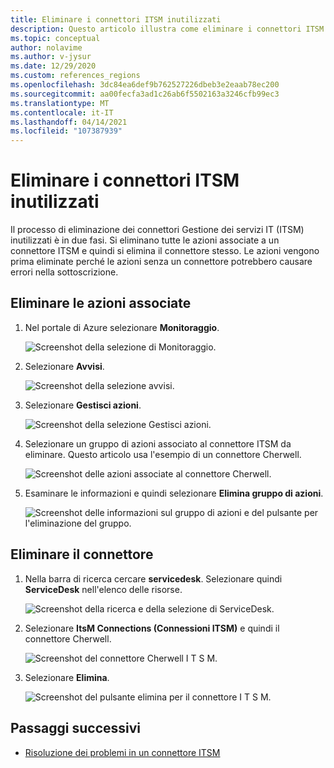 ```yaml
---
title: Eliminare i connettori ITSM inutilizzati
description: Questo articolo illustra come eliminare i connettori ITSM e i gruppi di azioni associati.
ms.topic: conceptual
author: nolavime
ms.author: v-jysur
ms.date: 12/29/2020
ms.custom: references_regions
ms.openlocfilehash: 3dc84ea6def9b762527226dbeb3e2eaab78ec200
ms.sourcegitcommit: aa00fecfa3ad1c26ab6f5502163a3246cfb99ec3
ms.translationtype: MT
ms.contentlocale: it-IT
ms.lasthandoff: 04/14/2021
ms.locfileid: "107387939"
---
```

# <a name="delete-unused-itsm-connectors"></a>Eliminare i connettori ITSM inutilizzati

Il processo di eliminazione dei connettori Gestione dei servizi IT (ITSM) inutilizzati è in due fasi. Si eliminano tutte le azioni associate a un connettore ITSM e quindi si elimina il connettore stesso. Le azioni vengono prima eliminate perché le azioni senza un connettore potrebbero causare errori nella sottoscrizione.

## <a name="delete-associated-actions"></a>Eliminare le azioni associate

1. Nel portale di Azure selezionare **Monitoraggio**.
  
    ![Screenshot della selezione di Monitoraggio.](media/itsmc-connector-deletion/itsmc-monitor-selection.png)

2. Selezionare **Avvisi**.
   
    ![Screenshot della selezione avvisi.](media/itsmc-connector-deletion/itsmc-alert-selection.png)

3. Selezionare **Gestisci azioni**.
   
    ![Screenshot della selezione Gestisci azioni.](media/itsmc-connector-deletion/itsmc-actions-selection.png)

4. Selezionare un gruppo di azioni associato al connettore ITSM da eliminare. Questo articolo usa l'esempio di un connettore Cherwell.
   
    ![Screenshot delle azioni associate al connettore Cherwell.](media/itsmc-connector-deletion/itsmc-actions-screen.png)

5. Esaminare le informazioni e quindi selezionare **Elimina gruppo di azioni**.

    ![Screenshot delle informazioni sul gruppo di azioni e del pulsante per l'eliminazione del gruppo.](media/itsmc-connector-deletion/itsmc-action-deletion.png)

## <a name="delete-the-connector"></a>Eliminare il connettore

1. Nella barra di ricerca cercare **servicedesk**. Selezionare quindi **ServiceDesk** nell'elenco delle risorse.

    ![Screenshot della ricerca e della selezione di ServiceDesk.](media/itsmc-connector-deletion/itsmc-connector-selection.png)

2. Selezionare **ItsM Connections (Connessioni ITSM)** e quindi il connettore Cherwell.

    ![Screenshot del connettore Cherwell I T S M.](media/itsmc-connector-deletion/itsmc-cherwell-connector.png)

3. Selezionare **Elimina**.

    ![Screenshot del pulsante elimina per il connettore I T S M.](media/itsmc-connector-deletion/itsmc-connector-deletion.png)

## <a name="next-steps"></a>Passaggi successivi

* [Risoluzione dei problemi in un connettore ITSM](./itsmc-resync-servicenow.md)
